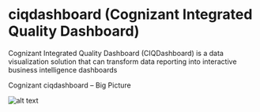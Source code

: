 # ciqdashboard (Cognizant Integrated Quality Dashboard)
Cognizant Integrated Quality Dashboard (CIQDashboard) is a data visualization solution that can transform data reporting into interactive business intelligence dashboards

Cognizant ciqdashboard – Big Picture

![alt text](http://url/to/img.png)




